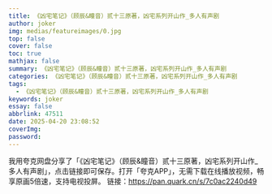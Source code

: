 ```yaml
---
title: 《凶宅笔记》（顾辰&瞳音）贰十三原著，凶宅系列开山作_多人有声剧
author: joker
img: medias/featureimages/0.jpg
top: false
cover: false
toc: true
mathjax: false
summary: 《凶宅笔记》（顾辰&瞳音）贰十三原著，凶宅系列开山作_多人有声剧
categories: 《凶宅笔记》（顾辰&瞳音）贰十三原著，凶宅系列开山作_多人有声剧
tags:
  - 《凶宅笔记》（顾辰&瞳音）贰十三原著，凶宅系列开山作_多人有声剧
keywords: joker
essay: false
abbrlink: 47511
date: 2025-04-20 23:08:52
coverImg:
password:
---
```


我用夸克网盘分享了「《凶宅笔记》（顾辰&瞳音）贰十三原著，凶宅系列开山作_多人有声剧」，点击链接即可保存。打开「夸克APP」，无需下载在线播放视频，畅享原画5倍速，支持电视投屏。
链接：https://pan.quark.cn/s/7c0ac2240d49
